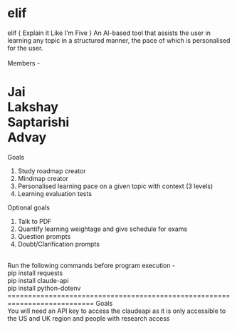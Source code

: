 # elif
elif { Explain it Like I'm Five } An AI-based tool that assists the user in learning any topic in a structured manner, the pace of which is personalised for the user. <br />
<br />
Members - <br />

Jai <br />
Lakshay <br />
Saptarishi <br />
Advay <br />
===========================================================================
Goals <br />
  1. Study roadmap creator <br />
  2. Mindmap creator <br />
  3. Personalised learning pace on a given topic with context (3 levels) <br />
  4. Learning evaluation tests <br />

Optional goals <br />
  1. Talk to PDF <br />
  2. Quantify learning weightage and give schedule for exams <br />
  3. Question prompts <br />
  4. Doubt/Clarification prompts <br />
 <br/>
Run the following commands before program execution -<br />
pip install requests <br />
pip install claude-api <br />
pip install python-dotenv <br />
===========================================================================
Goals <br />
You will need an API key to access the claudeapi as it is only accessible to the US and UK region and people with research access
